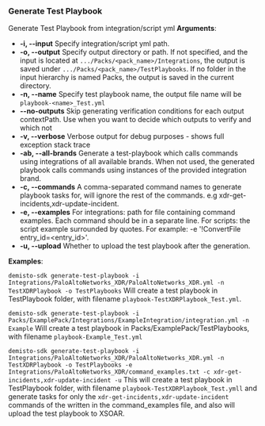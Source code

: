 ### Generate Test Playbook

Generate Test Playbook from integration/script yml
**Arguments**:
* **-i, --input**
   Specify integration/script yml path.
* **-o, --output**
   Specify output directory or path. If not specified, and the input is located at `.../Packs/<pack_name>/Integrations`, the output is saved under `.../Packs/<pack_name>/TestPlaybooks`. If no folder in the input hierarchy is named Packs, the output is saved in the current directory.
* **-n, --name**
   Specify test playbook name, the output file name will be `playbook-<name>_Test.yml`
* **--no-outputs**
   Skip generating verification conditions for each output contextPath. Use when you want to decide which outputs to verify and which not
* **-v, --verbose**
   Verbose output for debug purposes - shows full exception stack trace
* **-ab, --all-brands**
   Generate a test-playbook which calls commands using integrations of all available brands.
   When not used, the generated playbook calls commands using instances of the provided integration brand.
* **-c, --commands**
   A comma-separated command names to generate playbook tasks for, will ignore the rest of the commands. e.g xdr-get-incidents,xdr-update-incident.
* **-e, --examples**
   For integrations: path for file containing command examples. Each command should be in a separate line.
   For scripts: the script example surrounded by quotes. For example: -e '!ConvertFile entry_id=<entry_id>'.
* **-u, --upload**
   Whether to upload the test playbook after the generation.

**Examples**:

`demisto-sdk generate-test-playbook -i Integrations/PaloAltoNetworks_XDR/PaloAltoNetworks_XDR.yml -n TestXDRPlaybook -o TestPlaybooks`
Will create a test playbook in TestPlaybook folder, with filename `playbook-TestXDRPlaybook_Test.yml`.

`demisto-sdk generate-test-playbook -i Packs/ExamplePack/Integrations/ExampleIntegration/integration.yml -n Example`
Will create a test playbook in Packs/ExamplePack/TestPlaybooks, with filename `playbook-Example_Test.yml`

`demisto-sdk generate-test-playbook -i Integrations/PaloAltoNetworks_XDR/PaloAltoNetworks_XDR.yml -n TestXDRPlaybook -o TestPlaybooks -e Integrations/PaloAltoNetworks_XDR/command_examples.txt -c xdr-get-incidents,xdr-update-incident -u`
This will create a test playbook in TestPlaybook folder, with filename `playbook-TestXDRPlaybook_Test.ymll` and generate tasks for only the `xdr-get-incidents,xdr-update-incident` commands of the written in the command_examples file, and also will upload the test playbook to XSOAR.
